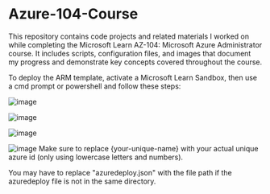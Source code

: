 # Azure-104-Course

This repository contains code projects and related materials I worked on while completing the Microsoft Learn AZ-104: Microsoft Azure Administrator course. It includes scripts, configuration files, and images that document my progress and demonstrate key concepts covered throughout the course.

To deploy the ARM template, activate a Microsoft Learn Sandbox, then use a cmd prompt or powershell and follow these steps:

![image](https://github.com/user-attachments/assets/b4c560db-21ea-4d5c-8b4c-6619e9a53558)

![image](https://github.com/user-attachments/assets/c5ea21c8-7880-4aeb-96f9-8145234cbe9d)

![image](https://github.com/user-attachments/assets/fd0f55ca-e807-4e0e-8303-58d01fb0fb31)

![image](https://github.com/user-attachments/assets/d5cecbdf-07b0-4bc2-b49b-85dfe6e02146)
Make sure to replace {your-unique-name} with your actual unique azure id (only using lowercase letters and numbers).

You may have to replace "azuredeploy.json" with the file path if the azuredeploy file is not in the same directory.


